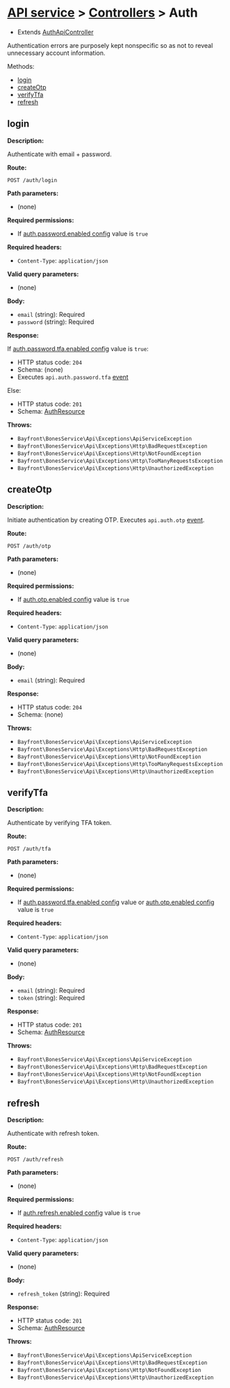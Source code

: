 # [API service](../README.md) > [Controllers](README.md) > Auth

- Extends [AuthApiController](authapicontroller.md)

Authentication errors are purposely kept nonspecific so as not to reveal unnecessary account information.

Methods:

- [login](#login)
- [createOtp](#createotp)
- [verifyTfa](#verifytfa)
- [refresh](#refresh)

## login

**Description:**

Authenticate with email + password.

**Route:**

`POST /auth/login`

**Path parameters:**

- (none)

**Required permissions:**

- If [auth.password.enabled config](../setup.md#configuration) value is `true`

**Required headers:**

- `Content-Type`: `application/json`

**Valid query parameters:**

- (none)

**Body:**

- `email` (string): Required
- `password` (string): Required

**Response:**

If [auth.password.tfa.enabled config](../setup.md#configuration) value is `true`:

- HTTP status code: `204`
- Schema: (none)
- Executes `api.auth.password.tfa` [event](../events.md)

Else:

- HTTP status code: `201`
- Schema: [AuthResource](../schemas.md#authresource)

**Throws:**

- `Bayfront\BonesService\Api\Exceptions\ApiServiceException`
- `Bayfront\BonesService\Api\Exceptions\Http\BadRequestException`
- `Bayfront\BonesService\Api\Exceptions\Http\NotFoundException`
- `Bayfront\BonesService\Api\Exceptions\Http\TooManyRequestsException`
- `Bayfront\BonesService\Api\Exceptions\Http\UnauthorizedException`

## createOtp

**Description:**

Initiate authentication by creating OTP.
Executes `api.auth.otp` [event](../events.md).

**Route:**

`POST /auth/otp`

**Path parameters:**

- (none)

**Required permissions:**

- If [auth.otp.enabled config](../setup.md#configuration) value is `true`

**Required headers:**

- `Content-Type`: `application/json`

**Valid query parameters:**

- (none)

**Body:**

- `email` (string): Required

**Response:**

- HTTP status code: `204`
- Schema: (none)

**Throws:**

- `Bayfront\BonesService\Api\Exceptions\ApiServiceException`
- `Bayfront\BonesService\Api\Exceptions\Http\BadRequestException`
- `Bayfront\BonesService\Api\Exceptions\Http\NotFoundException`
- `Bayfront\BonesService\Api\Exceptions\Http\TooManyRequestsException`
- `Bayfront\BonesService\Api\Exceptions\Http\UnauthorizedException`

## verifyTfa

**Description:**

Authenticate by verifying TFA token.

**Route:**

`POST /auth/tfa`

**Path parameters:**

- (none)

**Required permissions:**

- If [auth.password.tfa.enabled config](../setup.md#configuration) value
or [auth.otp.enabled config](../setup.md#configuration) value is `true`

**Required headers:**

- `Content-Type`: `application/json`

**Valid query parameters:**

- (none)

**Body:**

- `email` (string): Required
- `token` (string): Required

**Response:**

- HTTP status code: `201`
- Schema: [AuthResource](../schemas.md#authresource)

**Throws:**

- `Bayfront\BonesService\Api\Exceptions\ApiServiceException`
- `Bayfront\BonesService\Api\Exceptions\Http\BadRequestException`
- `Bayfront\BonesService\Api\Exceptions\Http\NotFoundException`
- `Bayfront\BonesService\Api\Exceptions\Http\UnauthorizedException`

## refresh

**Description:**

Authenticate with refresh token.

**Route:**

`POST /auth/refresh`

**Path parameters:**

- (none)

**Required permissions:**

- If [auth.refresh.enabled config](../setup.md#configuration) value is `true`

**Required headers:**

- `Content-Type`: `application/json`

**Valid query parameters:**

- (none)

**Body:**

- `refresh_token` (string): Required

**Response:**

- HTTP status code: `201`
- Schema: [AuthResource](../schemas.md#authresource)

**Throws:**

- `Bayfront\BonesService\Api\Exceptions\ApiServiceException`
- `Bayfront\BonesService\Api\Exceptions\Http\BadRequestException`
- `Bayfront\BonesService\Api\Exceptions\Http\NotFoundException`
- `Bayfront\BonesService\Api\Exceptions\Http\UnauthorizedException`